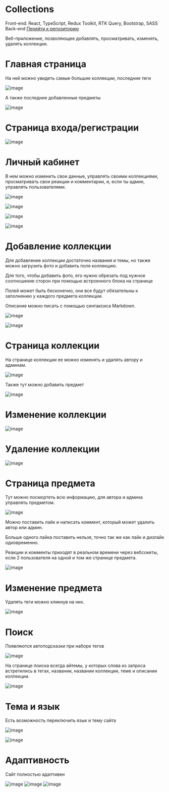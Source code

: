 # Collections

Front-end: React, TypeScript, Redux Toolkit, RTK Query, Bootstrap, SASS
Back-end  [Перейти к репозиторию](https://github.com/jetie000/taskFinalItraServer)

Веб-приложение, позволяющее добавлять, просматривать, изменять, удалять коллекции.

# Главная страница

На ней можно увидеть самые большие коллекции, последние теги

![image](https://github.com/jetie000/taskFinalItraClient/assets/126812090/4a7f5281-8bf9-473e-8f0f-1ae7c58f04b3)

А также последние добавленные предметы

![image](https://github.com/jetie000/taskFinalItraClient/assets/126812090/c62f47b2-965c-48d2-835f-0f312a4dd031)

# Страница входа/регистрации

![image](https://github.com/jetie000/taskFinalItraClient/assets/126812090/5e82f5f6-9388-476a-a5f8-6b797e05f3c4)

# Личный кабинет

В нем можно изменить свои данные, управлять своими коллекциями, просматривать свои реакции и комментарии, и, если ты админ, управлять пользователями.

![image](https://github.com/jetie000/taskFinalItraClient/assets/126812090/0f2d62ca-f342-43b1-add0-10b1b6fbfc0b)

![image](https://github.com/jetie000/taskFinalItraClient/assets/126812090/22ff598a-8fa8-4cd0-9311-7f49603324cb)

![image](https://github.com/jetie000/taskFinalItraClient/assets/126812090/1adc7073-8aad-46d3-a8bb-ead540a56c6d)

![image](https://github.com/jetie000/taskFinalItraClient/assets/126812090/6391fe15-bde9-43b3-9931-7cc7ced9875e)

# Добавление коллекции

Для добавление коллекции достаточно названия и темы, но также можно загрузить фото и добавить поля коллекцию.

Для того, чтобы добавить фото, его нужно обрезать под нужное соотношение сторон при помощью встроенного блока на странице

Полей может быть бесконечно, они все будут обязательны к заполнению у каждого предмета коллекции.

Описание можно писать с помощью синтаксиса Markdown.

![image](https://github.com/jetie000/taskFinalItraClient/assets/126812090/9456a3b0-7b19-4a42-a7c3-226b4cd7cee7)

![image](https://github.com/jetie000/taskFinalItraClient/assets/126812090/ec0ec026-6aee-43f7-85c5-b4fe8444eb47)

# Страница коллекции

На странице коллекции ее можно изменять и удалять автору и админам. 

![image](https://github.com/jetie000/taskFinalItraClient/assets/126812090/015e64e4-d821-41f0-95f9-306889044edd)

Также тут можно добавить предмет

![image](https://github.com/jetie000/taskFinalItraClient/assets/126812090/2877009f-bf04-4594-a179-6817ed63580f)

# Изменение коллекции

![image](https://github.com/jetie000/taskFinalItraClient/assets/126812090/2be2e9b6-8894-4f46-be46-8c2ca5685ae2)

# Удаление коллекции

![image](https://github.com/jetie000/taskFinalItraClient/assets/126812090/e9d4033c-8e2f-4aff-bd5a-07e75f59c53d)

# Страница предмета

Тут можно посмортеть всю информацию, для автора и админа управлять предметом.

![image](https://github.com/jetie000/taskFinalItraClient/assets/126812090/becb027e-04e6-42ab-bd31-bddf09ae7d33)

Можно поставить лайк и написать коммент, который может удалить автор или админ.

Больше одного лайка поставить нельзя, точно так же как лайк и дизлайк одновременно.

Реакции и комменты приходят в реальном времени через вебсокеты, если 2 пользователя на одной и том же странице предмета.

![image](https://github.com/jetie000/taskFinalItraClient/assets/126812090/4a0f44dd-5e67-43a7-a0aa-55f9d36b75d5)

# Изменение предмета

Удалять теги можно кликнув на них.

![image](https://github.com/jetie000/taskFinalItraClient/assets/126812090/700d1b19-f559-465a-a844-ea275efa6931)

# Поиск 

Появляются автоподсказки при наборе тегов

![image](https://github.com/jetie000/taskFinalItraClient/assets/126812090/62b87437-ce32-4c3f-9826-52c01827663c)

На странице поиска всегда айтемы, у которых слова из запроса встретились в тегах, названии, названии коллекции, теме и описании коллекции.

![image](https://github.com/jetie000/taskFinalItraClient/assets/126812090/22d201bd-9b59-4f2b-9198-5dbc73d430b8)

# Тема и язык

Есть возможность переключить язык и тему сайта

![image](https://github.com/jetie000/taskFinalItraClient/assets/126812090/a204798f-879f-4568-8ff7-fb63f0cc893b)

![image](https://github.com/jetie000/taskFinalItraClient/assets/126812090/9a519145-a6d8-4673-b870-5fde11d9b2da)

# Адаптивность 

Сайт полностью адаптивен

![image](https://github.com/jetie000/taskFinalItraClient/assets/126812090/bbbb478f-de34-4634-b5c6-3b5694a22cec)
![image](https://github.com/jetie000/taskFinalItraClient/assets/126812090/1b5abd1b-2691-4282-8548-72c84759e6d0)
![image](https://github.com/jetie000/taskFinalItraClient/assets/126812090/1663159b-5bab-42e1-b512-49e4e8f81e4e)





